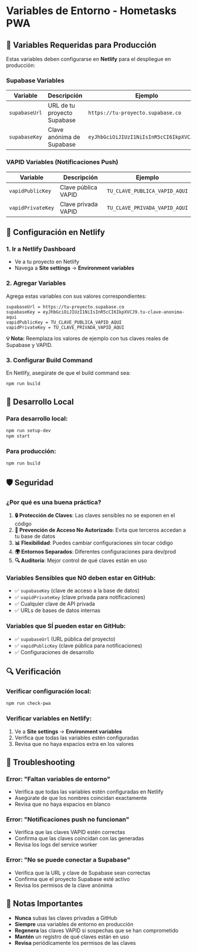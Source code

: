 # Variables de Entorno - Hometasks PWA

## 🔐 Variables Requeridas para Producción

Estas variables deben configurarse en **Netlify** para el despliegue en producción:

### **Supabase Variables**
| Variable | Descripción | Ejemplo |
|----------|-------------|---------|
| `supabaseUrl` | URL de tu proyecto Supabase | `https://tu-proyecto.supabase.co` |
| `supabaseKey` | Clave anónima de Supabase | `eyJhbGciOiJIUzI1NiIsInR5cCI6IkpXVCJ9...` |

### **VAPID Variables (Notificaciones Push)**
| Variable | Descripción | Ejemplo |
|----------|-------------|---------|
| `vapidPublicKey` | Clave pública VAPID | `TU_CLAVE_PUBLICA_VAPID_AQUI` |
| `vapidPrivateKey` | Clave privada VAPID | `TU_CLAVE_PRIVADA_VAPID_AQUI` |

## 🚀 Configuración en Netlify

### **1. Ir a Netlify Dashboard**
- Ve a tu proyecto en Netlify
- Navega a **Site settings** → **Environment variables**

### **2. Agregar Variables**
Agrega estas variables con sus valores correspondientes:

```
supabaseUrl = https://tu-proyecto.supabase.co
supabaseKey = eyJhbGciOiJIUzI1NiIsInR5cCI6IkpXVCJ9.tu-clave-anonima-aqui
vapidPublicKey = TU_CLAVE_PUBLICA_VAPID_AQUI
vapidPrivateKey = TU_CLAVE_PRIVADA_VAPID_AQUI
```

**💡 Nota:** Reemplaza los valores de ejemplo con tus claves reales de Supabase y VAPID.

### **3. Configurar Build Command**
En Netlify, asegúrate de que el build command sea:
```bash
npm run build
```

## 🔧 Desarrollo Local

### **Para desarrollo local:**
```bash
npm run setup-dev
npm start
```

### **Para producción:**
```bash
npm run build
```

## 🛡️ Seguridad

### **¿Por qué es una buena práctica?**

1. **🔒 Protección de Claves**: Las claves sensibles no se exponen en el código
2. **🚫 Prevención de Acceso No Autorizado**: Evita que terceros accedan a tu base de datos
3. **📊 Flexibilidad**: Puedes cambiar configuraciones sin tocar código
4. **🌍 Entornos Separados**: Diferentes configuraciones para dev/prod
5. **🔍 Auditoría**: Mejor control de qué claves están en uso

### **Variables Sensibles que NO deben estar en GitHub:**
- ✅ `supabaseKey` (clave de acceso a la base de datos)
- ✅ `vapidPrivateKey` (clave privada para notificaciones)
- ✅ Cualquier clave de API privada
- ✅ URLs de bases de datos internas

### **Variables que SÍ pueden estar en GitHub:**
- ✅ `supabaseUrl` (URL pública del proyecto)
- ✅ `vapidPublicKey` (clave pública para notificaciones)
- ✅ Configuraciones de desarrollo

## 🔍 Verificación

### **Verificar configuración local:**
```bash
npm run check-pwa
```

### **Verificar variables en Netlify:**
1. Ve a **Site settings** → **Environment variables**
2. Verifica que todas las variables estén configuradas
3. Revisa que no haya espacios extra en los valores

## 🚨 Troubleshooting

### **Error: "Faltan variables de entorno"**
- Verifica que todas las variables estén configuradas en Netlify
- Asegúrate de que los nombres coincidan exactamente
- Revisa que no haya espacios en blanco

### **Error: "Notificaciones push no funcionan"**
- Verifica que las claves VAPID estén correctas
- Confirma que las claves coincidan con las generadas
- Revisa los logs del service worker

### **Error: "No se puede conectar a Supabase"**
- Verifica que la URL y clave de Supabase sean correctas
- Confirma que el proyecto Supabase esté activo
- Revisa los permisos de la clave anónima

## 📝 Notas Importantes

- **Nunca** subas las claves privadas a GitHub
- **Siempre** usa variables de entorno en producción
- **Regenera** las claves VAPID si sospechas que se han comprometido
- **Mantén** un registro de qué claves están en uso
- **Revisa** periódicamente los permisos de las claves 